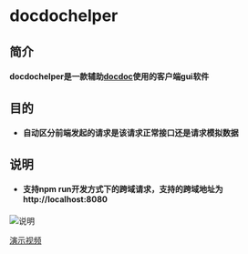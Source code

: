 # docdochelper
## 简介
#### docdochelper是一款辅助[docdoc](https://github.com/github20120522/docdoc)使用的客户端gui软件
## 目的
+ #### 自动区分前端发起的请求是该请求正常接口还是请求模拟数据
## 说明
+ #### 支持npm run开发方式下的跨域请求，支持的跨域地址为http://localhost:8080

![说明](https://github.com/github20120522/docdochelper/blob/master/%E8%AF%B4%E6%98%8E.png)

[演示视频](https://www.bilibili.com/video/av46052020/)
